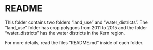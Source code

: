 # README

This folder contains two folders “land_use” and “water_districts”. The “land_use” folder has crop polygons from 2011 to 2015 and the folder “water_districts” has the water districts in the Kern region.

For more details, read the files “README.md” inside of each folder.

